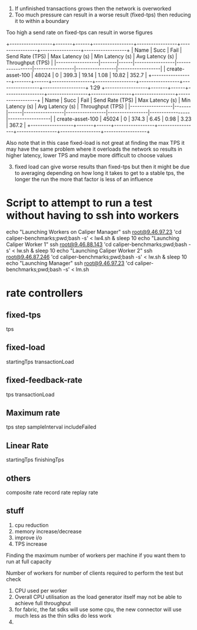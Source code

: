 1. If unfinished transactions grows then the network is overworked
2. Too much pressure can result in a worse result (fixed-tps) then reducing it to within a boundary

Too high a send rate on fixed-tps can result in worse figures

+------------------+-------+------+-----------------+-----------------+-----------------+-----------------+------------------+
| Name             | Succ  | Fail | Send Rate (TPS) | Max Latency (s) | Min Latency (s) | Avg Latency (s) | Throughput (TPS) |
|------------------|-------|------|-----------------|-----------------|-----------------|-----------------|------------------|
| create-asset-100 | 48024 | 0    | 399.3           | 19.14           | 1.08            | 10.82           | 352.7            |
+------------------+-------+------+-----------------+-----------------+-----------------+-----------------+------------------+
1:29
+------------------+-------+------+-----------------+-----------------+-----------------+-----------------+------------------+
| Name             | Succ  | Fail | Send Rate (TPS) | Max Latency (s) | Min Latency (s) | Avg Latency (s) | Throughput (TPS) |
|------------------|-------|------|-----------------|-----------------|-----------------|-----------------|------------------|
| create-asset-100 | 45024 | 0    | 374.3           | 6.45            | 0.98            | 3.23            | 367.2            |
+------------------+-------+------+-----------------+-----------------+-----------------+-----------------+------------------+


Also note that in this case fixed-load is not great at finding the max TPS it may have the same problem where it overloads
the network so results in higher latency, lower TPS and maybe more difficult to choose values


3. fixed load can give worse results than fixed-tps but then it might be due to averaging depending on how long it takes to get to a stable tps, the longer the run the more that factor is less of an influence


# Script to attempt to run a test without having to ssh into workers

echo "Launching Workers on Caliper Manager"
ssh root@9.46.97.23 'cd caliper-benchmarks;pwd;bash -s' < lw4.sh &
sleep 10
echo "Launching Caliper Worker 1"
ssh root@9.46.88.143 'cd caliper-benchmarks;pwd;bash -s' < lw.sh &
sleep 10
echo "Launching Caliper Worker 2"
ssh root@9.46.87.246 'cd caliper-benchmarks;pwd;bash -s' < lw.sh &
sleep 10
echo "Launching Manager"
ssh root@9.46.97.23 'cd caliper-benchmarks;pwd;bash -s' < lm.sh



# rate controllers

## fixed-tps
tps

## fixed-load
startingTps
transactionLoad

## fixed-feedback-rate
tps
transactionLoad


## Maximum rate
tps
step
sampleInterval
includeFailed


## Linear Rate
startingTps
finishingTps

## others
composite rate
record rate
replay rate


## stuff
1. cpu reduction
2. memory increase/decrease
3. improve i/o
4. TPS increase


Finding the maximum number of workers per machine if you want them to run at full capacity

Number of workers for number of clients required to perform the test but check
1. CPU used per worker
2. Overall CPU utilisation as the load generator itself may not be able to achieve full throughput
3. for fabric, the fat sdks will use some cpu, the new connector will use much less as the thin sdks do less work
4.
